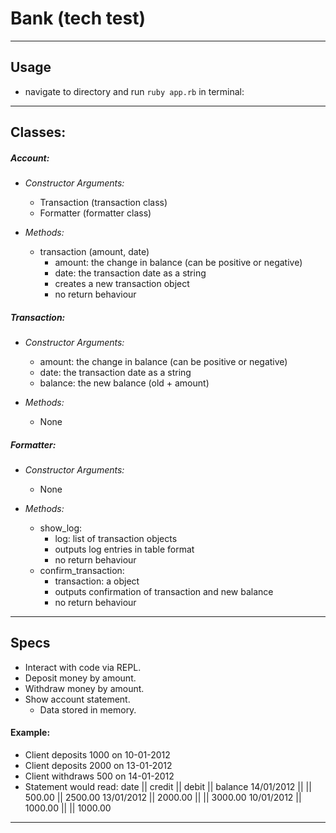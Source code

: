 # Bank (tech test)

___
## Usage

  -  navigate to directory and run ```ruby app.rb``` in terminal:

___
## Classes:

##### Account:

  - _Constructor Arguments:_
    - Transaction (transaction class)
    - Formatter (formatter class)


  - _Methods:_
    - transaction (amount, date)
      - amount: the change in balance (can be positive or negative)
      - date: the transaction date as a string
      - creates a new transaction object
      - no return behaviour


##### Transaction:

  - _Constructor Arguments:_
    - amount: the change in balance (can be positive or negative)
    - date: the transaction date as a string
    - balance: the new balance (old + amount)


  - _Methods:_
    - None


##### Formatter:

  - _Constructor Arguments:_
    - None


  - _Methods:_
    - show_log:
      - log: list of transaction objects
      - outputs log entries in table format
      - no return behaviour
    - confirm_transaction:
      - transaction: a object
      - outputs confirmation of transaction and new balance
      - no return behaviour

___
## Specs
  - Interact with code via REPL.
  - Deposit money by amount.
  - Withdraw money by amount.
  - Show account statement.
    - Data stored in memory.

    
#### Example:
  - Client deposits 1000 on 10-01-2012
  - Client deposits 2000 on 13-01-2012
  - Client withdraws 500 on 14-01-2012
  - Statement would read:
        date       || credit    || debit  || balance
        14/01/2012 ||           || 500.00 || 2500.00
        13/01/2012 || 2000.00   ||        || 3000.00
        10/01/2012 || 1000.00   ||        || 1000.00

___
